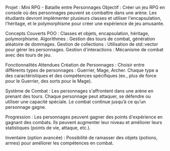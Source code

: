 Projet : Mini RPG - Bataille entre Personnages
Objectif : Créer un jeu RPG en console où des personnages peuvent se combattre dans une arène. Les étudiants devront implémenter plusieurs classes et utiliser l'encapsulation, l'héritage, et le polymorphisme pour créer une expérience de jeu amusante.

Concepts Couverts
POO : Classes et objets, encapsulation, héritage, polymorphisme.
Algorithmes : Gestion des tours de combat, génération aléatoire de dommages.
Gestion de collections : Utilisation de std::vector pour gérer les personnages.
Gestion d'interactions : Mécanisme de combat avec des tours de jeu.

Fonctionnalités Attendues
Création de Personnages :
Choisir entre différents types de personnages : Guerrier, Mage, Archer.
Chaque type a des caractéristiques et des compétences spécifiques (ex., plus de force pour le Guerrier, des sorts pour le Mage).

Système de Combat :
Les personnages s'affrontent dans une arène en prenant des tours.
Chaque personnage peut attaquer, se défendre ou utiliser une capacité spéciale.
Le combat continue jusqu’à ce qu’un personnage gagne.

Progression :
Les personnages peuvent gagner des points d'expérience en gagnant des combats.
Ils peuvent augmenter leur niveau et améliorer leurs statistiques (points de vie, attaque, etc.).

Inventaire (option avancée) :
Possibilité de ramasser des objets (potions, armes) pour améliorer les compétences en combat.
